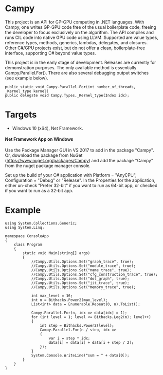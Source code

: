 # Campy

This project is an API for GP-GPU computing in .NET languages. With Campy, one writes GP-GPU code
free of the usual boilerplate code, freeing the developer to focus exclusively on the algorithm.
The API compiles and runs CIL code into native GPU code using LLVM. Supported are value types,
reference types, methods, generics, lambdas, delegates, and closures. Other C#/GPU projects exist,
but do not offer a clean, boilerplate-free interface, supporting C# beyond value types.

This project is in the early stage of development. Releases are currently for demonstration purposes.
The only available method is essentially Campy.Parallel.For(). There are also several debugging output
switches (see example below).

~~~~
public static void Campy.Parallel.For(int number_of_threads, _Kernel_type kernel)
public delegate void Campy.Types._Kernel_type(Index idx);
~~~~

# Targets

* Windows 10 (x64), Net Framework.

#### Net Framework App on Windows

Use the Package Manager GUI in VS 2017 to add in the package "Campy". Or,
download the package from NuGet (https://www.nuget.org/packages/Campy) and
add the package "Campy" from the nuget package manager console.

Set up the build of your C# application with Platform = "AnyCPU", Configuration = "Debug" or "Release". In the Properties for the
application, either un-check "Prefer 32-bit" if you want to run as 64-bit app, or checked if you want to run as a 32-bit app.

# Example #

~~~~
using System.Collections.Generic;
using System.Linq;

namespace ConsoleApp
{
    class Program
    {
        static void Main(string[] args)
        {
            //Campy.Utils.Options.Set("graph_trace", true);
            //Campy.Utils.Options.Set("module_trace", true);
            //Campy.Utils.Options.Set("name_trace", true);
            //Campy.Utils.Options.Set("cfg_construction_trace", true);
            //Campy.Utils.Options.Set("dot_graph", true);
            //Campy.Utils.Options.Set("jit_trace", true);
            //Campy.Utils.Options.Set("memory_trace", true);

            int max_level = 16;
            int n = Bithacks.Power2(max_level);
            List<int> data = Enumerable.Repeat(0, n).ToList();

            Campy.Parallel.For(n, idx => data[idx] = 1);
            for (int level = 1; level <= Bithacks.Log2(n); level++)
            {
                int step = Bithacks.Power2(level);
                Campy.Parallel.For(n / step, idx =>
                {
                    var i = step * idx;
                    data[i] = data[i] + data[i + step / 2];
                });
            }
            System.Console.WriteLine("sum = " + data[0]);
        }
    }
}
~~~~
